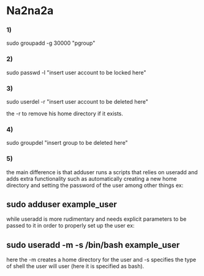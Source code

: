 # Na2na2a

### 1)
sudo groupadd -g 30000 "pgroup"

### 2)
sudo passwd -l "insert user account to be locked here"

### 3)
sudo userdel -r "insert user account to be deleted here"

the -r to remove his home directory if it exists.

### 4)
sudo groupdel "insert group to be deleted here"

### 5)
the main difference is that adduser runs a scripts that relies on useradd and adds extra functionality such as automatically creating a new home directory
and setting the password of the user among other things ex:

## sudo adduser example_user

while useradd is more rudimentary and needs explicit parameters to be passed to it in order to properly set up the user ex:

## sudo useradd -m -s /bin/bash example_user

here the -m creates a home directory for the user and -s specifies the type of shell the user will user (here it is specified as bash).
